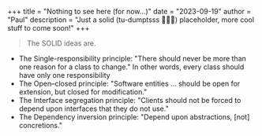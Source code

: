 +++
title = "Nothing to see here (for now...)"
date = "2023-09-19"
author = "Paul"
description = "Just a solid (tu-dumptsss 🥁🥁🥁) placeholder, more cool stuff to come soon!"
+++

> The SOLID ideas are.

- The Single-responsibility principle: "There should never be more than one reason for a class to change." In other words, every class should have only one responsibility
- The Open–closed principle: "Software entities ... should be open for extension, but closed for modification."
- The Interface segregation principle: "Clients should not be forced to depend upon interfaces that they do not use."
- The Dependency inversion principle: "Depend upon abstractions, [not] concretions."
